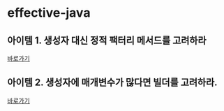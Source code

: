 # effective-java

## 아이템 1. 생성자 대신 정적 팩터리 메서드를 고려하라

[바로가기](./effective-java/src/main/java/me/whiteship/chapter01/item01/ITEM01.md)

## 아이템 2. 생성자에 매개변수가 많다면 빌더를 고려하라.

[바로가기](./effective-java/src/main/java/me/whiteship/chapter01/item02/ITEM02.md)
